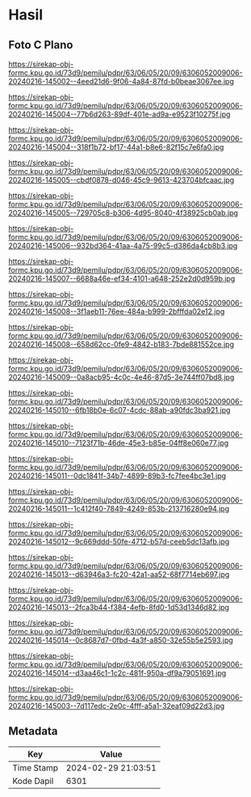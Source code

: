 # Hasil

## Foto C Plano

https://sirekap-obj-formc.kpu.go.id/73d9/pemilu/pdpr/63/06/05/20/09/6306052009006-20240216-145002--4eed21d6-9f06-4a84-87fd-b0beae3067ee.jpg

https://sirekap-obj-formc.kpu.go.id/73d9/pemilu/pdpr/63/06/05/20/09/6306052009006-20240216-145004--77b6d263-89df-401e-ad9a-e9523f10275f.jpg

https://sirekap-obj-formc.kpu.go.id/73d9/pemilu/pdpr/63/06/05/20/09/6306052009006-20240216-145004--318f1b72-bf17-44a1-b8e6-82f15c7e6fa0.jpg

https://sirekap-obj-formc.kpu.go.id/73d9/pemilu/pdpr/63/06/05/20/09/6306052009006-20240216-145005--cbdf0878-d046-45c9-9613-423704bfcaac.jpg

https://sirekap-obj-formc.kpu.go.id/73d9/pemilu/pdpr/63/06/05/20/09/6306052009006-20240216-145005--729705c8-b306-4d95-8040-4f38925cb0ab.jpg

https://sirekap-obj-formc.kpu.go.id/73d9/pemilu/pdpr/63/06/05/20/09/6306052009006-20240216-145006--932bd364-41aa-4a75-99c5-d386da4cb8b3.jpg

https://sirekap-obj-formc.kpu.go.id/73d9/pemilu/pdpr/63/06/05/20/09/6306052009006-20240216-145007--6688a46e-ef34-4101-a648-252e2d0d959b.jpg

https://sirekap-obj-formc.kpu.go.id/73d9/pemilu/pdpr/63/06/05/20/09/6306052009006-20240216-145008--3f1aeb11-76ee-484a-b999-2bfffda02e12.jpg

https://sirekap-obj-formc.kpu.go.id/73d9/pemilu/pdpr/63/06/05/20/09/6306052009006-20240216-145008--658d62cc-0fe9-4842-b183-7bde881552ce.jpg

https://sirekap-obj-formc.kpu.go.id/73d9/pemilu/pdpr/63/06/05/20/09/6306052009006-20240216-145009--0a8acb95-4c0c-4e46-87d5-3e744ff07bd8.jpg

https://sirekap-obj-formc.kpu.go.id/73d9/pemilu/pdpr/63/06/05/20/09/6306052009006-20240216-145010--6fb18b0e-6c07-4cdc-88ab-a90fdc3ba921.jpg

https://sirekap-obj-formc.kpu.go.id/73d9/pemilu/pdpr/63/06/05/20/09/6306052009006-20240216-145010--7123f71b-46de-45e3-b85e-04ff8e060e77.jpg

https://sirekap-obj-formc.kpu.go.id/73d9/pemilu/pdpr/63/06/05/20/09/6306052009006-20240216-145011--0dc1841f-34b7-4899-89b3-fc7fee4bc3e1.jpg

https://sirekap-obj-formc.kpu.go.id/73d9/pemilu/pdpr/63/06/05/20/09/6306052009006-20240216-145011--1c412f40-7849-4249-853b-213716280e94.jpg

https://sirekap-obj-formc.kpu.go.id/73d9/pemilu/pdpr/63/06/05/20/09/6306052009006-20240216-145012--9c669ddd-50fe-4712-b57d-ceeb5dc13afb.jpg

https://sirekap-obj-formc.kpu.go.id/73d9/pemilu/pdpr/63/06/05/20/09/6306052009006-20240216-145013--d63946a3-fc20-42a1-aa52-68f7714eb697.jpg

https://sirekap-obj-formc.kpu.go.id/73d9/pemilu/pdpr/63/06/05/20/09/6306052009006-20240216-145013--2fca3b44-f384-4efb-8fd0-1d53d1346d82.jpg

https://sirekap-obj-formc.kpu.go.id/73d9/pemilu/pdpr/63/06/05/20/09/6306052009006-20240216-145014--0c8687d7-0fbd-4a3f-a850-32e55b5e2593.jpg

https://sirekap-obj-formc.kpu.go.id/73d9/pemilu/pdpr/63/06/05/20/09/6306052009006-20240216-145014--d3aa46c1-1c2c-481f-950a-df9a79051691.jpg

https://sirekap-obj-formc.kpu.go.id/73d9/pemilu/pdpr/63/06/05/20/09/6306052009006-20240216-145003--7d117edc-2e0c-4fff-a5a1-32eaf09d22d3.jpg


## Metadata

| Key        | Value               |
| ---------- | ------------------- |
| Time Stamp | 2024-02-29 21:03:51 |
| Kode Dapil | 6301                |



